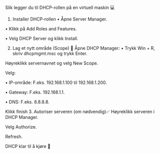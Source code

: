 Slik legger du til DHCP-rollen på en virtuell maskin 💻
1. Installer DHCP-rollen
• Åpne Server Manager.

• Klikk på Add Roles and Features.

• Velg DHCP Server og klikk Install.

2. Lag et nytt område (Scope) 🥄
Åpne DHCP Manager:
• Trykk Win + R, skriv dhcpmgmt.msc og trykk Enter.

Høyreklikk servernavnet og velg New Scope.

Velg:

• IP-område: F.eks. 192.168.1.100 til 192.168.1.200.

• Gateway: F.eks. 192.168.1.1.

• DNS: F.eks. 8.8.8.8.

Klikk finish
3. Autoriser serveren (om nødvendig)✅
Høyreklikk serveren i DHCP Manager.

Velg Authorize.

Refresh.

DHCP klar til å kjøre 🎉
